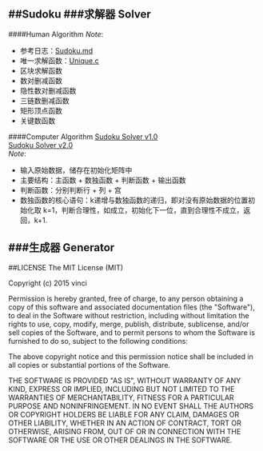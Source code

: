 ##Sudoku
###求解器 Solver
---

####Human Algorithm
_Note_:
* 参考日志：[Sudoku.md](https://github.com/wuzhiyi/Sudoku/blob/master/Sudoku.md)
* 唯一求解函数：[Unique.c](https://github.com/wuzhiyi/Sudoku/blob/master/Unique.c)
* 区块求解函数
* 数对删减函数
* 隐性数对删减函数
* 三链数删减函数
* 矩形顶点函数
* 关键数函数

####Computer Algorithm
[Sudoku Solver v1.0](https://github.com/wuzhiyi/Sudoku/blob/master/Sudoku_Solver_v1.0.c)</br>
[Sudoku Solver v2.0](https://github.com/wuzhiyi/Sudoku/blob/master/Sudoku_Solver_v2.0.c)</br>
_Note_:
* 输入原始数据，储存在初始化矩阵中
* 主要结构：主函数 + 数独函数 + 判断函数 + 输出函数
* 判断函数：分别判断行 + 列 + 宫
* 数独函数的核心语句：k递增与数独函数的递归，即对没有原始数据的位置初始化取 k=1，判断合理性，如成立，初始化下一位，直到合理性不成立，返回，k+1.

###生成器 Generator
---

##LICENSE
The MIT License (MIT)

Copyright (c) 2015 vinci

Permission is hereby granted, free of charge, to any person obtaining a copy
of this software and associated documentation files (the "Software"), to deal
in the Software without restriction, including without limitation the rights
to use, copy, modify, merge, publish, distribute, sublicense, and/or sell
copies of the Software, and to permit persons to whom the Software is
furnished to do so, subject to the following conditions:

The above copyright notice and this permission notice shall be included in all
copies or substantial portions of the Software.

THE SOFTWARE IS PROVIDED "AS IS", WITHOUT WARRANTY OF ANY KIND, EXPRESS OR
IMPLIED, INCLUDING BUT NOT LIMITED TO THE WARRANTIES OF MERCHANTABILITY,
FITNESS FOR A PARTICULAR PURPOSE AND NONINFRINGEMENT. IN NO EVENT SHALL THE
AUTHORS OR COPYRIGHT HOLDERS BE LIABLE FOR ANY CLAIM, DAMAGES OR OTHER
LIABILITY, WHETHER IN AN ACTION OF CONTRACT, TORT OR OTHERWISE, ARISING FROM,
OUT OF OR IN CONNECTION WITH THE SOFTWARE OR THE USE OR OTHER DEALINGS IN THE
SOFTWARE.
